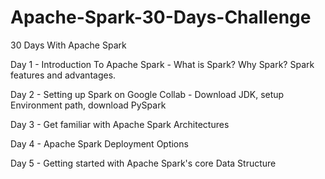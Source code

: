 # Apache-Spark-30-Days-Challenge
30 Days With Apache Spark

Day 1 - Introduction To Apache Spark - What is Spark? Why Spark? Spark features and advantages.
  
Day 2 - Setting up Spark on Google Collab - Download JDK, setup Environment path, download PySpark

Day 3 - Get familiar with Apache Spark Architectures

Day 4 - Apache Spark Deployment Options

Day 5 - Getting started with Apache Spark's core Data Structure
